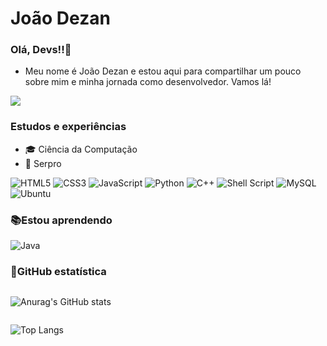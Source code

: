 #  João Dezan 
### Olá, Devs!!👋
- Meu nome é João Dezan e estou aqui para compartilhar um pouco sobre mim e minha jornada como desenvolvedor. Vamos lá!
<div>


  <a href="https://www.linkedin.com/in/joao/"><img src="https://img.shields.io/badge/-LinkedIn-%230077B5?style=for-the-badge&logo=linkedin&logoColor=white" /></a>
</div>

### Estudos e experiências
- 🎓 Ciência da Computação
- 💼 Serpro
  
<div>
  
  ![HTML5](https://img.shields.io/badge/html5-%23E34F26.svg?style=for-the-badge&logo=html5&logoColor=white)
  ![CSS3](https://img.shields.io/badge/css3-%231572B6.svg?style=for-the-badge&logo=css3&logoColor=white)
  ![JavaScript](https://img.shields.io/badge/javascript-%23323330.svg?style=for-the-badge&logo=javascript&logoColor=%23F7DF1E)
  ![Python](https://img.shields.io/badge/python-3670A0?style=for-the-badge&logo=python&logoColor=ffdd54)
  ![C++](https://img.shields.io/badge/c++-%2300599C.svg?style=for-the-badge&logo=c%2B%2B&logoColor=white)
  ![Shell Script](https://img.shields.io/badge/shell_script-%23121011.svg?style=for-the-badge&logo=gnu-bash&logoColor=white)
  ![MySQL](https://img.shields.io/badge/mysql-%2300f.svg?style=for-the-badge&logo=mysql&logoColor=white)
  ![Ubuntu](https://img.shields.io/badge/Ubuntu-E95420?style=for-the-badge&logo=ubuntu&logoColor=white)
  
</div>

### 📚Estou aprendendo
![Java](https://img.shields.io/badge/java-%23ED8B00.svg?style=for-the-badge&logo=openjdk&logoColor=white)

### 💫GitHub estatística

<div style="display: flex; flex-direction: column; align-items: flex-start;">
  
  <!-- Quadro 1 -->
  ![Anurag's GitHub stats](https://github-readme-stats.vercel.app/api?username=Joao-Dezan&show_icons=true&rank_icon=github&theme=onedark&bg_color=222222FF&border_color=444444FF)
  
  <!-- Quadro 2 -->
  ![Top Langs](https://github-readme-stats.vercel.app/api/top-langs/?username=Joao-Dezan&theme=onedark&bg_color=222222FF&border_color=444444FF)
  
</div>




